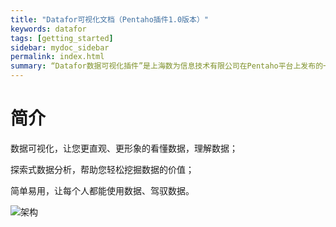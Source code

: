 ```yaml
---
title: "Datafor可视化文档（Pentaho插件1.0版本）"
keywords: datafor
tags: [getting_started]
sidebar: mydoc_sidebar
permalink: index.html
summary: “Datafor数据可视化插件”是上海数为信息技术有限公司在Pentaho平台上发布的一款数据可视化及数据探索分析软件。帮助您轻松制作和共享数据可视化及探索式分析文档，帮助企业高效、快速的理解和探索数据的价值，监控数据，发现问题，辅助企业业务运行和为决策提供数据支撑。
---
```


# 简介

数据可视化，让您更直观、更形象的看懂数据，理解数据；

探索式数据分析，帮助您轻松挖掘数据的价值；

简单易用，让每个人都能使用数据、驾驭数据。

![架构](https://datafor123.github.io/images/jiagou.png)